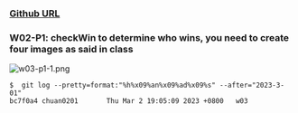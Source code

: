### [Github URL](https://github.com/Chuan0201/1112-1N-js-demo-211410302.git)

### W02-P1: checkWin to determine who wins, you need to create four images as said in class

![w03-p1-1.png](https://yklkxuvilcamlqqnhytw.supabase.co/storage/v1/object/public/thu211410302/w03/w03-p1.png)

```
$  git log --pretty=format:"%h%x09%an%x09%ad%x09%s" --after="2023-3-01"
bc7f0a4 chuan0201       Thu Mar 2 19:05:09 2023 +0800   w03
```
